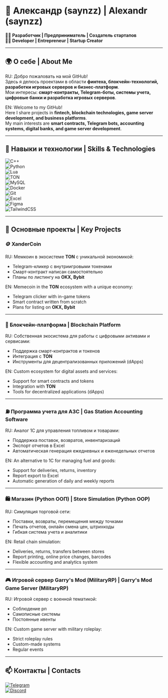 # 🦾 Александр (saynzz) | Alexandr (saynzz)  

👨‍💻 **Разработчик | Предприниматель | Создатель стартапов**  
👨‍💻 **Developer | Entrepreneur | Startup Creator**  

---

## 🌍 О себе | About Me  
RU: Добро пожаловать на мой GitHub!  
Здесь я делюсь проектами в области **финтеха, блокчейн-технологий, разработки игровых серверов и бизнес-платформ**.  
Мои интересы: **смарт-контракты, Telegram-боты, системы учета, цифровые банки и разработка игровых серверов**.  

EN: Welcome to my GitHub!  
Here I share projects in **fintech, blockchain technologies, game server development, and business platforms**.  
My main interests are **smart contracts, Telegram bots, accounting systems, digital banks, and game server development**.  

---

## 🚀 Навыки и технологии | Skills & Technologies  

![C++](https://img.shields.io/badge/C++-00599C?style=for-the-badge&logo=cplusplus&logoColor=white)  
![Python](https://img.shields.io/badge/Python-3776AB?style=for-the-badge&logo=python&logoColor=white)  
![Lua](https://img.shields.io/badge/Lua-2C2D72?style=for-the-badge&logo=lua&logoColor=white)  
![TON](https://img.shields.io/badge/TON-0098EA?style=for-the-badge&logo=ton&logoColor=white)  
![MySQL](https://img.shields.io/badge/MySQL-4479A1?style=for-the-badge&logo=mysql&logoColor=white)  
![Docker](https://img.shields.io/badge/Docker-2496ED?style=for-the-badge&logo=docker&logoColor=white)  
![Git](https://img.shields.io/badge/Git-F05032?style=for-the-badge&logo=git&logoColor=white)  
![Excel](https://img.shields.io/badge/Excel-217346?style=for-the-badge&logo=microsoft-excel&logoColor=white)  
![Figma](https://img.shields.io/badge/Figma-F24E1E?style=for-the-badge&logo=figma&logoColor=white)  
![TailwindCSS](https://img.shields.io/badge/TailwindCSS-06B6D4?style=for-the-badge&logo=tailwindcss&logoColor=white)  

---

## 💼 Основные проекты | Key Projects  

### 🪙 XanderCoin  
RU: Мемкоин в экосистеме **TON** с уникальной экономикой:  
- Telegram-кликер с внутриигровыми токенами  
- Смарт-контракт написан самостоятельно  
- Планы по листингу на **OKX, Bybit**  

EN: Memecoin in the **TON** ecosystem with a unique economy:  
- Telegram clicker with in-game tokens  
- Smart contract written from scratch  
- Plans for listing on **OKX, Bybit**  

---

### 🔗 Блокчейн-платформа | Blockchain Platform  
RU: Собственная экосистема для работы с цифровыми активами и сервисами:  
- Поддержка смарт-контрактов и токенов  
- Интеграция с **TON**  
- Инструменты для децентрализованных приложений (dApps)  

EN: Custom ecosystem for digital assets and services:  
- Support for smart contracts and tokens  
- Integration with **TON**  
- Tools for decentralized applications (dApps)  
  

---

### ⛽ Программа учета для АЗС | Gas Station Accounting Software  
RU: Аналог 1С для управления топливом и товарами:  
- Поддержка поставок, возвратов, инвентаризаций  
- Экспорт отчетов в Excel  
- Автоматическая генерация ежедневных и еженедельных отчетов  

EN: An alternative to 1C for managing fuel and goods:  
- Support for deliveries, returns, inventory  
- Report export to Excel  
- Automatic generation of daily and weekly reports  

---

### 🛍 Магазин (Python ООП) | Store Simulation (Python OOP)  
RU: Симуляция торговой сети:  
- Поставки, возвраты, перемещения между точками  
- Печать отчетов, онлайн смена цен, штрихкоды  
- Гибкая система учета и аналитики  

EN: Retail chain simulation:  
- Deliveries, returns, transfers between stores  
- Report printing, online price changes, barcodes  
- Flexible accounting and analytics system  

---

### 🎮 Игровой сервер Garry's Mod (MilitaryRP) | Garry's Mod Game Server (MilitaryRP)  
RU: Игровой сервер с военной тематикой:  
- Соблюдение рп  
- Самописные системы  
- Постоянные ивенты  

EN: Custom game server with military roleplay:  
- Strict roleplay rules  
- Custom-made systems  
- Regular events  

---

## 📫 Контакты | Contacts  

[![Telegram](https://img.shields.io/badge/Telegram-26A5E4?style=for-the-badge&logo=telegram&logoColor=white)](https://t.me/sanya005)  
[![Discord](https://img.shields.io/badge/Discord-5865F2?style=for-the-badge&logo=discord&logoColor=white)](sanya.77)  

